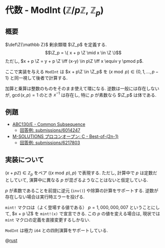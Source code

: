 # 代数 - ModInt ($\mathbb Z/p\mathbb Z$, $\mathbb Z_p$)

## 概要

$\def\Z{\mathbb Z}$
剰余類環 $\Z_p$ を定義する.
$$\Z_p = \{ x + p \Z \mid x \in \Z \}$$
ただし, $x + p \Z = y + p \Z \iff (x-y) \in p\Z \iff x \equiv y \pmod p$.

ここで実装を与える `ModInt` は
$x + p\Z \in \Z_p$
を
$(x \bmod p) \in \{ 0,1,\ldots,p-1 \}$
と同一視して後者で計算する.

加算と乗算は整数のものをそのまま使えて環になる.
逆数は一般には存在しないが, $\gcd(x,p)=1$ のとき $x^{-1}$ は存在し,
特に $p$ が素数なら $\Z_p$ は体である.

## 例題

- [ABC130/E - Common Subsequence](https://atcoder.jp/contests/abc130/tasks/abc130_e)
    - [回答例: submissions/6014247](https://atcoder.jp/contests/abc130/submissions/6014247)
- [M-SOLUTIONS プロコンオープン: C - Best-of-(2n-1)](https://atcoder.jp/contests/m-solutions2019/tasks/m_solutions2019_c)
    - [回答例: submissions/6217803](https://atcoder.jp/contests/m-solutions2019/submissions/6217803)

## 実装について

$(x + p \mathbb Z) \in \mathbb Z_p$ をペア $((x \bmod p), p)$ で表現する.
ただし, 計算中で $p$ は定数だとしていて, 演算中に異なる $p$ が混ざるようなことはないと仮定している.

$p$ が素数であることを前提に逆元 (`inv()`) や除算の計算をサポートする.
逆数が存在しない場合は実行時エラーを投げる.

`mint!` マクロは（よく登場する値である） $p = 1,000,000,007$ ということにして,
$x + p \Z$ を `mint!(x)` で宣言できる.
この $p$ の値を変える場合は, 現状では `mint` マクロの定義を直接変更するしかない.

`ModInt` は極力 `i64` との四則演算をサポートしている.

@[rust](procon-rs/src/algebra/modint.rs)
